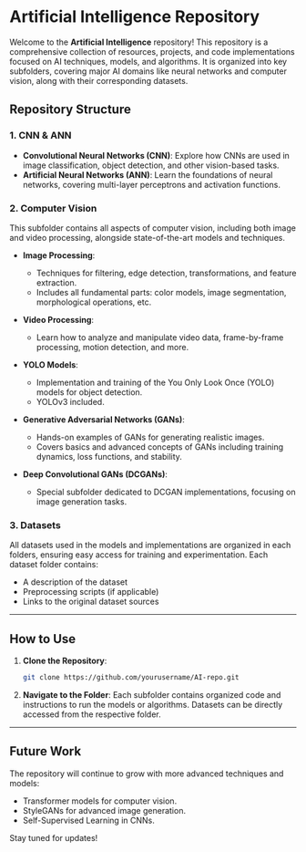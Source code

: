# Artificial Intelligence Repository

Welcome to the **Artificial Intelligence** repository! This repository is a comprehensive collection of resources, projects, and code implementations focused on AI techniques, models, and algorithms. It is organized into key subfolders, covering major AI domains like neural networks and computer vision, along with their corresponding datasets.

## Repository Structure

### 1. **CNN & ANN**
- **Convolutional Neural Networks (CNN)**: Explore how CNNs are used in image classification, object detection, and other vision-based tasks.
- **Artificial Neural Networks (ANN)**: Learn the foundations of neural networks, covering multi-layer perceptrons and activation functions.

### 2. **Computer Vision**
This subfolder contains all aspects of computer vision, including both image and video processing, alongside state-of-the-art models and techniques.

- **Image Processing**:
  - Techniques for filtering, edge detection, transformations, and feature extraction.
  - Includes all fundamental parts: color models, image segmentation, morphological operations, etc.
  
- **Video Processing**:
  - Learn how to analyze and manipulate video data, frame-by-frame processing, motion detection, and more.

- **YOLO Models**:
  - Implementation and training of the You Only Look Once (YOLO) models for object detection. 
  - YOLOv3 included.

- **Generative Adversarial Networks (GANs)**:
  - Hands-on examples of GANs for generating realistic images.
  - Covers basics and advanced concepts of GANs including training dynamics, loss functions, and stability.

- **Deep Convolutional GANs (DCGANs)**:
  - Special subfolder dedicated to DCGAN implementations, focusing on image generation tasks.

### 3. **Datasets**
All datasets used in the models and implementations are organized in each folders, ensuring easy access for training and experimentation. Each dataset folder contains:
- A description of the dataset
- Preprocessing scripts (if applicable)
- Links to the original dataset sources

---

## How to Use

1. **Clone the Repository**:
   ```bash
   git clone https://github.com/yourusername/AI-repo.git
   ```
2. **Navigate to the Folder**: 
   Each subfolder contains organized code and instructions to run the models or algorithms. Datasets can be directly accessed from the respective folder.

---

## Future Work

The repository will continue to grow with more advanced techniques and models:
- Transformer models for computer vision.
- StyleGANs for advanced image generation.
- Self-Supervised Learning in CNNs.

Stay tuned for updates!
